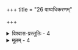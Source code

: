 +++
title = "26 वाय्वधिकरणम्"

+++

<details><summary>विश्वास-प्रस्तुतिः - 4</summary>

4.सम्प्राप्तो देवलोको मरुदपि च समं वत्सरादित्यमध्ये  
नैकत्वं रूढिभेदात्तत इह तु तयोस्तुल्यभावाद्विकल्पः।  
मैवं योऽयं प्रसिद्धः पवत इति मरुद्देवतानां गृहत्वं  
तस्योक्तं धारकत्वात्तत उचितमिदं निर्विकल्पं तदैक्यम्॥
</details>

<details><summary>मूलम् - 4</summary>

4.सम्प्राप्तो देवलोको मरुदपि च समं वत्सरादित्यमध्ये  
नैकत्वं रूढिभेदात्तत इह तु तयोस्तुल्यभावाद्विकल्पः।  
मैवं योऽयं प्रसिद्धः पवत इति मरुद्देवतानां गृहत्वं  
तस्योक्तं धारकत्वात्तत उचितमिदं निर्विकल्पं तदैक्यम्॥
</details>